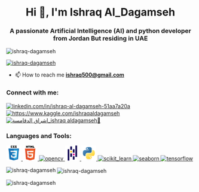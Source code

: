 <h1 align="center">Hi 👋, I'm Ishraq Al_Dagamseh</h1>
<h3 align="center">A passionate Artificial Intelligence (AI) and python developer from Jordan But residing in UAE</h3>

<p align="left"> <img src="https://komarev.com/ghpvc/?username=ishraq-dagamseh&label=Profile%20views&color=0e75b6&style=flat" alt="ishraq-dagamseh" /> </p>

<p align="left"> <a href="https://github.com/ryo-ma/github-profile-trophy"><img src="https://github-profile-trophy.vercel.app/?username=ishraq-dagamseh" alt="ishraq-dagamseh" /></a> </p>

- 📫 How to reach me **ishraq500@gmail.com**

<h3 align="left">Connect with me:</h3>
<p align="left">
<a href="https://linkedin.com/in/linkedin.com/in/ishraq-al-dagamseh-51aa7a20a" target="blank"><img align="center" src="https://raw.githubusercontent.com/rahuldkjain/github-profile-readme-generator/master/src/images/icons/Social/linked-in-alt.svg" alt="linkedin.com/in/ishraq-al-dagamseh-51aa7a20a" height="30" width="40" /></a>
<a href="https://kaggle.com/https://www.kaggle.com/ishraqaldagamseh" target="blank"><img align="center" src="https://raw.githubusercontent.com/rahuldkjain/github-profile-readme-generator/master/src/images/icons/Social/kaggle.svg" alt="https://www.kaggle.com/ishraqaldagamseh" height="30" width="40" /></a>
<a href="https://www.youtube.com/c/اشراق الدقامسة_ishraq aldagamseh🌻" target="blank"><img align="center" src="https://raw.githubusercontent.com/rahuldkjain/github-profile-readme-generator/master/src/images/icons/Social/youtube.svg" alt="اشراق الدقامسة_ishraq aldagamseh🌻" height="30" width="40" /></a>
</p>

<h3 align="left">Languages and Tools:</h3>
<p align="left"> <a href="https://www.w3schools.com/css/" target="_blank" rel="noreferrer"> <img src="https://raw.githubusercontent.com/devicons/devicon/master/icons/css3/css3-original-wordmark.svg" alt="css3" width="40" height="40"/> </a> <a href="https://www.w3.org/html/" target="_blank" rel="noreferrer"> <img src="https://raw.githubusercontent.com/devicons/devicon/master/icons/html5/html5-original-wordmark.svg" alt="html5" width="40" height="40"/> </a> <a href="https://opencv.org/" target="_blank" rel="noreferrer"> <img src="https://www.vectorlogo.zone/logos/opencv/opencv-icon.svg" alt="opencv" width="40" height="40"/> </a> <a href="https://pandas.pydata.org/" target="_blank" rel="noreferrer"> <img src="https://raw.githubusercontent.com/devicons/devicon/2ae2a900d2f041da66e950e4d48052658d850630/icons/pandas/pandas-original.svg" alt="pandas" width="40" height="40"/> </a> <a href="https://www.python.org" target="_blank" rel="noreferrer"> <img src="https://raw.githubusercontent.com/devicons/devicon/master/icons/python/python-original.svg" alt="python" width="40" height="40"/> </a> <a href="https://scikit-learn.org/" target="_blank" rel="noreferrer"> <img src="https://upload.wikimedia.org/wikipedia/commons/0/05/Scikit_learn_logo_small.svg" alt="scikit_learn" width="40" height="40"/> </a> <a href="https://seaborn.pydata.org/" target="_blank" rel="noreferrer"> <img src="https://seaborn.pydata.org/_images/logo-mark-lightbg.svg" alt="seaborn" width="40" height="40"/> </a> <a href="https://www.tensorflow.org" target="_blank" rel="noreferrer"> <img src="https://www.vectorlogo.zone/logos/tensorflow/tensorflow-icon.svg" alt="tensorflow" width="40" height="40"/> </a> </p>

<p><img align="left" src="https://github-readme-stats.vercel.app/api/top-langs?username=ishraq-dagamseh&show_icons=true&locale=en&layout=compact" alt="ishraq-dagamseh" /></p>

<p>&nbsp;<img align="center" src="https://github-readme-stats.vercel.app/api?username=ishraq-dagamseh&show_icons=true&locale=en" alt="ishraq-dagamseh" /></p>

<p><img align="center" src="https://github-readme-streak-stats.herokuapp.com/?user=ishraq-dagamseh&" alt="ishraq-dagamseh" /></p>
